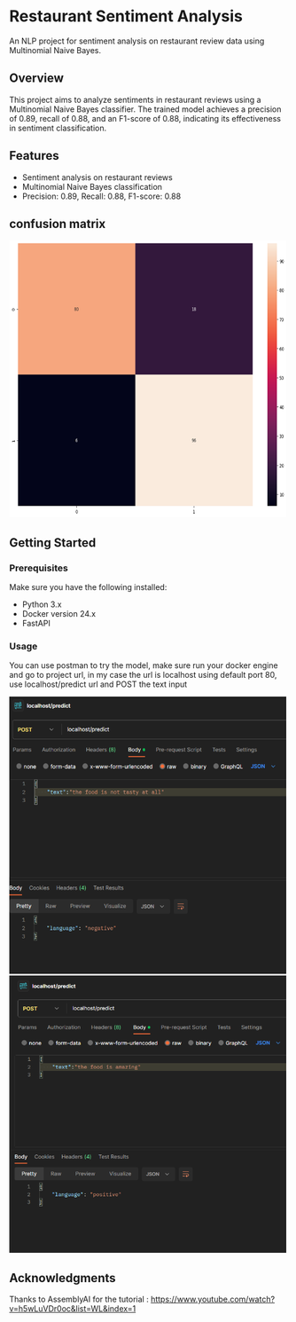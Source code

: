 # Restaurant Sentiment Analysis

An NLP project for sentiment analysis on restaurant review data using Multinomial Naive Bayes.

## Overview

This project aims to analyze sentiments in restaurant reviews using a Multinomial Naive Bayes classifier. The trained model achieves a precision of 0.89, recall of 0.88, and an F1-score of 0.88, indicating its effectiveness in sentiment classification.


## Features

- Sentiment analysis on restaurant reviews
- Multinomial Naive Bayes classification
- Precision: 0.89, Recall: 0.88, F1-score: 0.88

## confusion matrix
<img src="https://github.com/mahayasa/restaurant-review-sentiment-analysis/blob/main/image/cm.png" alt="Sample Image" width="500" height="500">


## Getting Started

### Prerequisites

Make sure you have the following installed:

- Python 3.x
- Docker version 24.x
- FastAPI
  
### Usage
You can use postman to try the model, make sure run your docker engine and go to project url, in my case the url is localhost using default port 80, use localhost/predict url and POST the text input

<img src="https://github.com/mahayasa/restaurant-review-sentiment-analysis/blob/main/image/negative.png" alt="Sample Image" width="500" height="500">
<img src="https://github.com/mahayasa/restaurant-review-sentiment-analysis/blob/main/image/positive.png" alt="Sample Image" width="500" height="500">

## Acknowledgments
Thanks to AssemblyAI for the tutorial : https://www.youtube.com/watch?v=h5wLuVDr0oc&list=WL&index=1 
